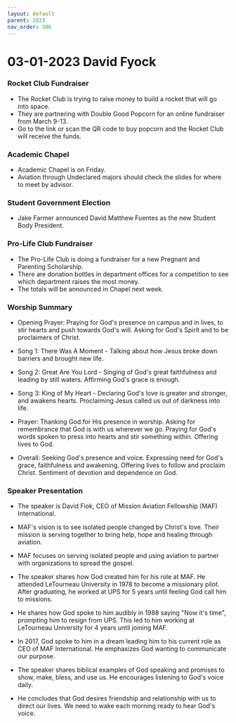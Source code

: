 ```yaml
---
layout: default
parent: 2023
nav_order: 306
---
```


# 03-01-2023 David Fyock



### Rocket Club Fundraiser

- The Rocket Club is trying to raise money to build a rocket that will go into space. 
- They are partnering with Double Good Popcorn for an online fundraiser from March 9-13.  
- Go to the link or scan the QR code to buy popcorn and the Rocket Club will receive the funds.

### Academic Chapel 

- Academic Chapel is on Friday.  
- Aviation through Undeclared majors should check the slides for where to meet by advisor.

### Student Government Election

- Jake Farmer announced David Matthew Fuentes as the new Student Body President.

### Pro-Life Club Fundraiser

- The Pro-Life Club is doing a fundraiser for a new Pregnant and Parenting Scholarship.
- There are donation bottles in department offices for a competition to see which department raises the most money.
- The totals will be announced in Chapel next week.


### Worship Summary

- Opening Prayer: Praying for God's presence on campus and in lives, to stir hearts and push towards God's will. Asking for God's Spirit and to be proclaimers of Christ.

- Song 1: There Was A Moment - Talking about how Jesus broke down barriers and brought new life. 

- Song 2: Great Are You Lord - Singing of God's great faithfulness and leading by still waters. Affirming God's grace is enough. 

- Song 3: King of My Heart - Declaring God's love is greater and stronger, and awakens hearts. Proclaiming Jesus called us out of darkness into life. 

- Prayer: Thanking God for His presence in worship. Asking for remembrance that God is with us wherever we go. Praying for God's words spoken to press into hearts and stir something within. Offering lives to God.

- Overall: Seeking God's presence and voice. Expressing need for God's grace, faithfulness and awakening. Offering lives to follow and proclaim Christ. Sentiment of devotion and dependence on God.


### Speaker Presentation

- The speaker is David Fiok, CEO of Mission Aviation Fellowship (MAF) International. 

- MAF's vision is to see isolated people changed by Christ's love. Their mission is serving together to bring help, hope and healing through aviation.

- MAF focuses on serving isolated people and using aviation to partner with organizations to spread the gospel. 

- The speaker shares how God created him for his role at MAF. He attended LeTourneau University in 1978 to become a missionary pilot. After graduating, he worked at UPS for 5 years until feeling God call him to missions. 

- He shares how God spoke to him audibly in 1988 saying "Now it's time", prompting him to resign from UPS. This led to him working at LeTourneau University for 4 years until joining MAF.

- In 2017, God spoke to him in a dream leading him to his current role as CEO of MAF International. He emphasizes God wanting to communicate our purpose. 

- The speaker shares biblical examples of God speaking and promises to show, make, bless, and use us. He encourages listening to God's voice daily.

- He concludes that God desires friendship and relationship with us to direct our lives. We need to wake each morning ready to hear God's voice.